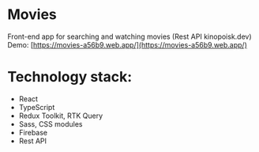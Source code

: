 # Movies
  Front-end app for searching and watching movies (Rest API kinopoisk.dev)  
  Demo: [https://movies-a56b9.web.app/](https://movies-a56b9.web.app/)
  
 # Technology stack:
  * React
  * TypeScript
  * Redux Toolkit, RTK Query
  * Sass, CSS modules
  * Firebase
  * Rest API
